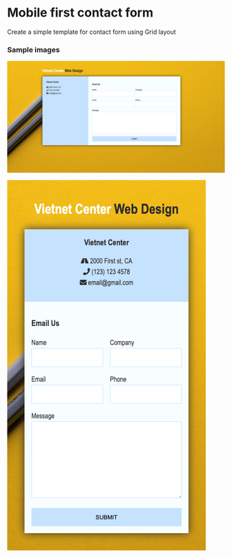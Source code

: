# Mobile first contact form
Create a simple template for contact form using Grid layout

### Sample images
![Screen shot](https://github.com/nghientai/mobile_first_contact_form/blob/master/images/Screen%20Shot.png)

![Screen shot](https://github.com/nghientai/mobile_first_contact_form/blob/master/images/mobile.png)
